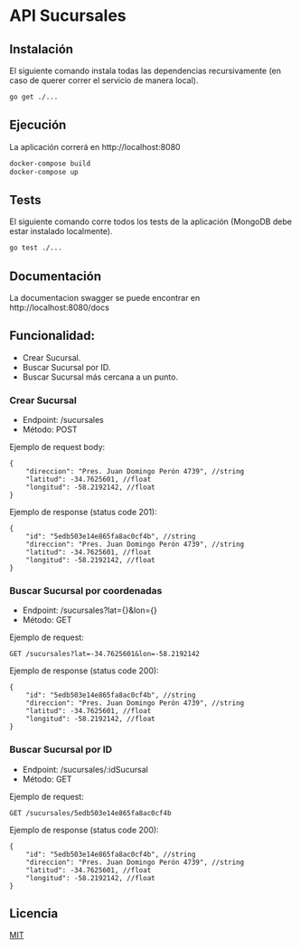 # API Sucursales

  
## Instalación

El siguiente comando instala todas las dependencias recursivamente (en caso de querer correr el servicio de manera local).

```bash
go get ./...
```


## Ejecución

La aplicación correrá en http://localhost:8080

```bash
docker-compose build
docker-compose up
```


## Tests

El siguiente comando corre todos los tests de la aplicación (MongoDB debe estar instalado localmente).

```bash
go test ./...
```


## Documentación

La documentacion swagger se puede encontrar en http://localhost:8080/docs


## Funcionalidad:

- Crear Sucursal.
- Buscar Sucursal por ID.
- Buscar Sucursal más cercana a un punto.


### Crear Sucursal
- Endpoint: /sucursales
- Método: POST

Ejemplo de request body:

```jsonc
{
	"direccion": "Pres. Juan Domingo Perón 4739", //string
	"latitud": -34.7625601, //float
	"longitud": -58.2192142, //float
}
```

Ejemplo de response (status code 201):

```jsonc
{
	"id": "5edb503e14e865fa8ac0cf4b", //string
	"direccion": "Pres. Juan Domingo Perón 4739", //string
	"latitud": -34.7625601, //float
	"longitud": -58.2192142, //float
}
```


### Buscar Sucursal por coordenadas
- Endpoint: /sucursales?lat={}&lon={}
- Método: GET

Ejemplo de request:

```
GET /sucursales?lat=-34.7625601&lon=-58.2192142
```

Ejemplo de response (status code 200):

```jsonc
{
	"id": "5edb503e14e865fa8ac0cf4b", //string
	"direccion": "Pres. Juan Domingo Perón 4739", //string
	"latitud": -34.7625601, //float
	"longitud": -58.2192142, //float
}
```


### Buscar Sucursal por ID
- Endpoint: /sucursales/:idSucursal
- Método: GET

Ejemplo de request:
```
GET /sucursales/5edb503e14e865fa8ac0cf4b
```

Ejemplo de response (status code 200):

```jsonc
{
	"id": "5edb503e14e865fa8ac0cf4b", //string
	"direccion": "Pres. Juan Domingo Perón 4739", //string
	"latitud": -34.7625601, //float
	"longitud": -58.2192142, //float
}
```


## Licencia

[MIT](https://choosealicense.com/licenses/mit/)

